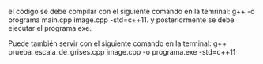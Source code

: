 el código se debe compilar con el siguiente comando en la temrinal:  g++ -o programa main.cpp image.cpp -std=c++11.
y posteriormente se debe ejecutar el programa.exe.

Puede también servir con el siguiente comando en la terminal:
g++ prueba_escala_de_grises.cpp image.cpp -o programa.exe -std=c++11





